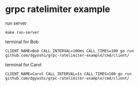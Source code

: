 # grpc ratelimiter example

run server
```
make run-server
```

terminal for Bob
```
CLIENT_NAME=Bob CALL_INTERVAL=100ms CALL_TIMES=100 go run github.com/dgyoshi/grpc-ratelimiter-example/cmd/client/
```

terminal for Carol
```
CLIENT_NAME=Carol CALL_INTERVAL=1s CALL_TIMES=100 go run github.com/dgyoshi/grpc-ratelimiter-example/cmd/client/
```